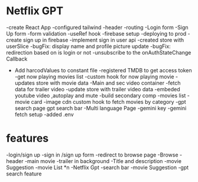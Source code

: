 # Netflix GPT

-create React App
-configured tailwind
-header
-routing
-Login form
-Sign Up form
-form validation
-useRef hook
-firebase setup
-deploying to prod
-create sign up in firebase
-implement sign in user api
-created store with userSlice
-bugFix: display name and profile picture update
-bugFix: redirection based on is login or not
-unsubscribe to the onAuthStateChange Callback

- Add harcodValues to constant file
  -registered TMDB to get access token
  -get now playing movies list
  -custom hook for now playing movie
  -updates store with movie data
  -Main and sec video container
  -fetch data for trailer video
  -update store with trailer video data
  -embeded youtube video ,autoplay and mute
  -build secondary comp
  -movies list
  -movie card
  -image cdn
  custom hook to fetch movies by category
  -gpt search page
  gpt search bar
  -Multi language Page
  -gemini key
  -gemini fetch setup
  -added .env

# features

-login/sign up
-sign in /sign up form
-redirect to browse page
-Browse
-header
-main movie
-trailer in background
-Title and description
-movie Suggestion
-movie List \*n
-Netflix Gpt
-search bar
-movie Suggestion
-gpt search feature
